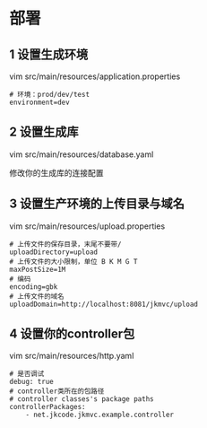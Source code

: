 # 部署

## 1 设置生成环境

vim src/main/resources/application.properties

```
# 环境：prod/dev/test
environment=dev
```
## 2 设置生成库

vim src/main/resources/database.yaml

修改你的生成库的连接配置

## 3 设置生产环境的上传目录与域名

vim src/main/resources/upload.properties

```
# 上传文件的保存目录，末尾不要带/
uploadDirectory=upload
# 上传文件的大小限制，单位 B K M G T
maxPostSize=1M
# 编码
encoding=gbk
# 上传文件的域名
uploadDomain=http://localhost:8081/jkmvc/upload

```

## 4 设置你的controller包

vim src/main/resources/http.yaml

```
# 是否调试
debug: true
# controller类所在的包路径
# controller classes's package paths
controllerPackages:
    - net.jkcode.jkmvc.example.controller
```